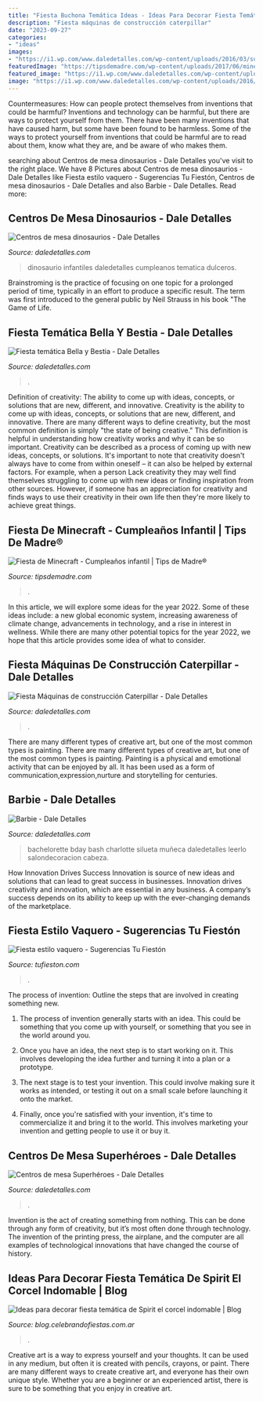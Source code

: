 ```yaml
---
title: "Fiesta Buchona Temática Ideas - Ideas Para Decorar Fiesta Temática De Spirit El Corcel Indomable"
description: "Fiesta máquinas de construcción caterpillar"
date: "2023-09-27"
categories:
- "ideas"
images:
- "https://i1.wp.com/www.daledetalles.com/wp-content/uploads/2016/03/superheroes16.jpg?resize=564%2C752"
featuredImage: "https://tipsdemadre.com/wp-content/uploads/2017/06/minecraft-cumpleanos-ninos.jpg"
featured_image: "https://i1.wp.com/www.daledetalles.com/wp-content/uploads/2016/03/centro-de-mesa-dinosaurios10.jpg?resize=564,847"
image: "https://i1.wp.com/www.daledetalles.com/wp-content/uploads/2016/03/superheroes16.jpg?resize=564%2C752"
---
```



Countermeasures: How can people protect themselves from inventions that could be harmful?
Inventions and technology can be harmful, but there are ways to protect yourself from them. There have been many inventions that have caused harm, but some have been found to be harmless. Some of the ways to protect yourself from inventions that could be harmful are to read about them, know what they are, and be aware of who makes them.

	

		
searching about Centros de mesa dinosaurios - Dale Detalles you've visit to the right place. We have 8 Pictures about Centros de mesa dinosaurios - Dale Detalles like Fiesta estilo vaquero - Sugerencias Tu Fiestón, Centros de mesa dinosaurios - Dale Detalles and also Barbie - Dale Detalles. Read more:
		
    
## Centros De Mesa Dinosaurios - Dale Detalles

<img loading=lazy src="https://i1.wp.com/www.daledetalles.com/wp-content/uploads/2016/03/centro-de-mesa-dinosaurios10.jpg?resize=564,847" onerror="this.onerror=null;this.src='https://tse3.mm.bing.net/th?id=OIP.gXfItqiJxscgiqEvyveqxwHaLH&amp;pid=15.1';" alt="Centros de mesa dinosaurios - Dale Detalles">

_Source: daledetalles.com_

>dinosaurio infantiles daledetalles cumpleanos tematica dulceros. 

	

Brainstroming is the practice of focusing on one topic for a prolonged period of time, typically in an effort to produce a specific result. The term was first introduced to the general public by Neil Strauss in his book "The Game of Life.

    
## Fiesta Temática Bella Y Bestia - Dale Detalles

<img loading=lazy src="https://i0.wp.com/www.daledetalles.com/wp-content/uploads/2016/01/5.jpg" onerror="this.onerror=null;this.src='https://tse2.mm.bing.net/th?id=OIP.UhYptaEkemFg5bRboLknOgHaJ4&amp;pid=15.1';" alt="Fiesta temática Bella y Bestia - Dale Detalles">

_Source: daledetalles.com_

>. 

	

Definition of creativity: The ability to come up with ideas, concepts, or solutions that are new, different, and innovative.
Creativity is the ability to come up with ideas, concepts, or solutions that are new, different, and innovative. There are many different ways to define creativity, but the most common definition is simply "the state of being creative." This definition is helpful in understanding how creativity works and why it can be so important.
Creativity can be described as a process of coming up with new ideas, concepts, or solutions. It's important to note that creativity doesn't always have to come from within oneself – it can also be helped by external factors. For example, when a person Lack creativity they may well find themselves struggling to come up with new ideas or finding inspiration from other sources. However, if someone has an appreciation for creativity and finds ways to use their creativity in their own life then they're more likely to achieve great things.

    
## Fiesta De Minecraft - Cumpleaños Infantil | Tips De Madre®

<img loading=lazy src="https://tipsdemadre.com/wp-content/uploads/2017/06/minecraft-cumpleanos-ninos.jpg" onerror="this.onerror=null;this.src='https://tse4.mm.bing.net/th?id=OIP.fv43LVm7jTzwmpDNc-L50gHaIn&amp;pid=15.1';" alt="Fiesta de Minecraft - Cumpleaños infantil | Tips de Madre®">

_Source: tipsdemadre.com_

>. 

	

In this article, we will explore some ideas for the year 2022. Some of these ideas include: a new global economic system, increasing awareness of climate change, advancements in technology, and a rise in interest in wellness. While there are many other potential topics for the year 2022, we hope that this article provides some idea of what to consider.

    
## Fiesta Máquinas De Construcción Caterpillar - Dale Detalles

<img loading=lazy src="https://i0.wp.com/www.daledetalles.com/wp-content/uploads/2016/02/15-7.jpg" onerror="this.onerror=null;this.src='https://tse2.mm.bing.net/th?id=OIP.iM7-8PdNaSQpZjS7_OyOiQHaE8&amp;pid=15.1';" alt="Fiesta Máquinas de construcción Caterpillar - Dale Detalles">

_Source: daledetalles.com_

>. 

	

There are many different types of creative art, but one of the most common types is painting.
There are many different types of creative art, but one of the most common types is painting. Painting is a physical and emotional activity that can be enjoyed by all. It has been used as a form of communication,expression,nurture and storytelling for centuries.

    
## Barbie - Dale Detalles

<img loading=lazy src="https://i0.wp.com/www.daledetalles.com/wp-content/uploads/2016/07/fiesta-barbie30.jpg?resize=564%2C1002" onerror="this.onerror=null;this.src='https://tse2.mm.bing.net/th?id=OIP.x8-n-6mFCdOZs9XQn0FlyAHaNK&amp;pid=15.1';" alt="Barbie - Dale Detalles">

_Source: daledetalles.com_

>bachelorette bday bash charlotte silueta muñeca daledetalles leerlo salondecoracion cabeza. 

	

How Innovation Drives Success
Innovation is source of new ideas and solutions that can lead to great success in businesses. Innovation drives creativity and innovation, which are essential in any business. A company’s success depends on its ability to keep up with the ever-changing demands of the marketplace.

    
## Fiesta Estilo Vaquero - Sugerencias Tu Fiestón

<img loading=lazy src="https://www.tufieston.com/dynamic/gallery/50/ideas-fiesta-vaquera-country-tufieston7.jpg" onerror="this.onerror=null;this.src='https://tse1.mm.bing.net/th?id=OIP.a3crFyHHTBqxOSS20b-1ggHaJK&amp;pid=15.1';" alt="Fiesta estilo vaquero - Sugerencias Tu Fiestón">

_Source: tufieston.com_

>. 

	

The process of invention: Outline the steps that are involved in creating something new.
1. The process of invention generally starts with an idea. This could be something that you come up with yourself, or something that you see in the world around you.
2. Once you have an idea, the next step is to start working on it. This involves developing the idea further and turning it into a plan or a prototype.

3. The next stage is to test your invention. This could involve making sure it works as intended, or testing it out on a small scale before launching it onto the market.

4. Finally, once you're satisfied with your invention, it's time to commercialize it and bring it to the world. This involves marketing your invention and getting people to use it or buy it.

    
## Centros De Mesa Superhéroes - Dale Detalles

<img loading=lazy src="https://i1.wp.com/www.daledetalles.com/wp-content/uploads/2016/03/superheroes16.jpg?resize=564%2C752" onerror="this.onerror=null;this.src='https://tse1.mm.bing.net/th?id=OIP.APHfgIvZc-7jy5RhOPkCUAHaJ4&amp;pid=15.1';" alt="Centros de mesa Superhéroes - Dale Detalles">

_Source: daledetalles.com_

>. 

	

Invention is the act of creating something from nothing. This can be done through any form of creativity, but it’s most often done through technology. The invention of the printing press, the airplane, and the computer are all examples of technological innovations that have changed the course of history.

    
## Ideas Para Decorar Fiesta Temática De Spirit El Corcel Indomable | Blog

<img loading=lazy src="https://blog.celebrandofiestas.com.ar/wp-content/uploads/2019/12/torta_cake_spirit_decoracion_fiesta_celebrando_caballos-768x1024.jpg" onerror="this.onerror=null;this.src='https://tse3.mm.bing.net/th?id=OIP.JqZJ-VE6cl6qJjtvEVadGQHaJ4&amp;pid=15.1';" alt="Ideas para decorar fiesta temática de Spirit el corcel indomable | Blog">

_Source: blog.celebrandofiestas.com.ar_

>. 

	

Creative art is a way to express yourself and your thoughts. It can be used in any medium, but often it is created with pencils, crayons, or paint. There are many different ways to create creative art, and everyone has their own unique style. Whether you are a beginner or an experienced artist, there is sure to be something that you enjoy in creative art.

